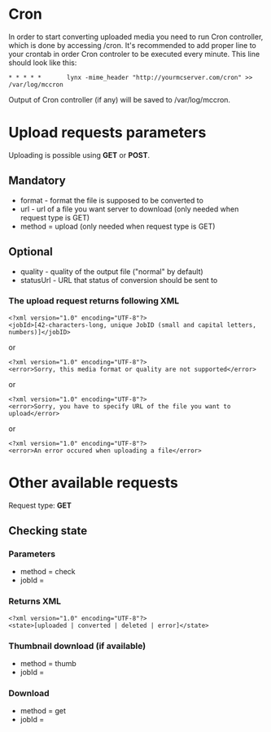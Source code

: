 # Cron #

In order to start converting uploaded media you need to run Cron controller, which is done by accessing <url to mc>/cron. It's recommended to add proper line to your crontab in order Cron controler to be executed every minute. This line should look like this:

```
* * * * *       lynx -mime_header "http://yourmcserver.com/cron" >> /var/log/mccron
```

Output of Cron controller (if any) will be saved to /var/log/mccron.

# Upload requests parameters #

Uploading is possible using **GET** or **POST**.

## Mandatory ##

  * format - format the file is supposed to be converted to
  * url - url of a file you want server to download (only needed when request type is GET)
  * method = upload (only needed when request type is GET)

## Optional ##

  * quality - quality of the output file ("normal" by default)
  * statusUrl - URL that status of conversion should be sent to

### The upload request returns following XML ###
```
<?xml version="1.0" encoding="UTF-8"?>
<jobId>[42-characters-long, unique JobID (small and capital letters, numbers)]</jobID>
```

or

```
<?xml version="1.0" encoding="UTF-8"?>
<error>Sorry, this media format or quality are not supported</error>
```

or

```
<?xml version="1.0" encoding="UTF-8"?>
<error>Sorry, you have to specify URL of the file you want to upload</error>
```

or

```
<?xml version="1.0" encoding="UTF-8"?>
<error>An error occured when uploading a file</error>
```

# Other available requests #

Request type: **GET**

## Checking state ##

### Parameters ###

  * method = check
  * jobId = <JobID received after uploading your file>

### Returns XML ###

```
<?xml version="1.0" encoding="UTF-8"?>
<state>[uploaded | converted | deleted | error]</state>
```

### Thumbnail download (if available) ###

  * method = thumb
  * jobId = <JobID received after uploading your file>

### Download ###


  * method = get
  * jobId = <JobID received after uploading your file>